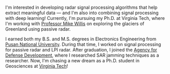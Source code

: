 

I'm interested in developing radar signal processing algorithms that help extract meaningful data — and I'm also into combining signal processing with deep learning! Currently, I'm pursuing my Ph.D. at Virginia Tech, where I'm working with [Professor Mike Willis](https://scholar.google.com/citations?hl=en&user=EsBarIgAAAAJ&view_op=list_works&sortby=pubdate) on exploring the glaciers of Greenland using passive radar.

I earned both my B.S. and M.S. degrees in Electronics Engineering from [Pusan National University](https://www.pusan.ac.kr/eng/Main.do). During that time, I worked on signal processing for passive radar and LPI radar. After graduation, I joined the [Agency for Defense Development](https://www.add.re.kr/eps), where I researched SAR jamming techniques as a researcher. Now, I'm chasing a new dream as a Ph.D. student in Geosciences at [Virginia Tech](https://www.vt.edu/)!